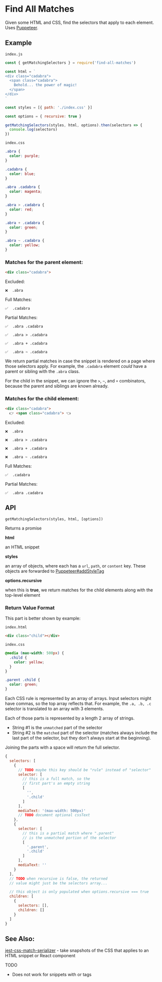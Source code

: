 # Find All Matches

Given some HTML and CSS, find the selectors that apply to each element. Uses [Puppeteer](https://github.com/GoogleChrome/puppeteer).

## Example

`index.js`

```js
const { getMatchingSelectors } = require('find-all-matches')

const html = `
<div class="cadabra">
  <span class="cadabra">
    Behold... the power of magic!
  </span>
</div>
`

const styles = [{ path: './index.css' }]

const options = { recursive: true }

getMatchingSelectors(styles, html, options).then(selectors => {
  console.log(selectors)
})
```

`index.css`

```css
.abra {
  color: purple;
}

.cadabra {
  color: blue;
}

.abra .cadabra {
  color: magenta;
}

.abra > .cadabra {
  color: red;
}

.abra + .cadabra {
  color: green;
}

.abra ~ .cadabra {
  color: yellow;
}
```

### Matches for the parent element:

```html
<div class="cadabra">
```

Excluded:

`❌  .abra`

Full Matches:

`✅  .cadabra`

Partial Matches:

`✅  .abra .cadabra`

`✅  .abra > .cadabra`

`✅  .abra + .cadabra`

`✅  .abra ~ .cadabra`

We return partial matches in case the snippet is rendered on a page where those selectors apply. For example, the `.cadabra` element *could* have a parent or sibling with the `.abra` class.

For the child in the snippet, we can ignore the `>`, `~`, and `+` combinators, because the parent and siblings are known already.

### Matches for the child element:

```html
<div class="cadabra">
  👉 <span class="cadabra"> 👈
```

Excluded:

`❌  .abra`

`❌  .abra > .cadabra`

`❌  .abra + .cadabra`

`❌  .abra ~ .cadabra`

Full Matches:

`✅  .cadabra`

Partial Matches:

`✅  .abra .cadabra`

## API

```getMatchingSelectors(styles, html, [options])```

Returns a promise

**html**

an HTML snippet

**styles**

an array of objects, where each has a `url`, `path`, or `content` key. These objects are forwarded to [Puppeteer#addStyleTag](https://github.com/GoogleChrome/puppeteer/blob/master/docs/api.md#pageaddstyletagoptions)

**options.recursive**

when this is **true**, we return matches for the child elements along with the top-level element

### Return Value Format

This part is better shown by example:

`index.html`

```html
<div class="child"></div>
```

`index.css`

```css
@media (max-width: 500px) {
  .child {
    color: yellow;
  }
}

.parent .child {
  color: green;
}
```

Each CSS rule is represented by an array of arrays. Input selectors might have commas, so the top array reflects that. For example, the `.a, .b, .c` selector is translated to an array with 3 elements.

Each of those parts is represented by a length 2 array of strings.

* String #1 is the `unmatched` part of the selector
* String #2 is the `matched` part of the selector (matches always include the last part of the selector, but they don't always start at the beginning).

Joining the parts with a space will return the full selector.

```js
{
  selectors: [
    {
      // TODO maybe this key should be "rule" instead of "selector"
      selector: [
        // this is a full match, so the
        // first part's an empty string
        [
          '',
          '.child'
        ]
      ],
      mediaText: '(max-width: 500px)'
      // TODO document optional cssText
    },
    {
      selector: [
        // this is a partial match where ".parent"
        // is the unmatched portion of the selector
        [
          '.parent',
          '.child'
        ]
      ],
      mediaText: ''
    }
  ],
  // TODO when recursive is false, the returned
  // value might just be the selectors array...

  // this object is only populated when options.recursive === true
  children: [
    {
      selectors: [],
      children: []
    }
  ]
}
```

## See Also:

[jest-css-match-serializer](https://github.com/raingerber/jest-css-match-serializer) - take snapshots of the CSS that applies to an HTML snippet or React component

TODO

- Does not work for snippets with <html> or <body> tags